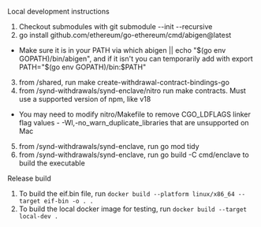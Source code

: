 Local development instructions
1. Checkout submodules with git submodule --init --recursive
2. go install github.com/ethereum/go-ethereum/cmd/abigen@latest
- Make sure it is in your PATH via which abigen || echo "$(go env GOPATH)/bin/abigen", and if it isn't you can temporarily add with export PATH="$(go env GOPATH)/bin:$PATH"
3. from /shared, run make create-withdrawal-contract-bindings-go
4. from /synd-withdrawals/synd-enclave/nitro run make contracts. Must use a supported version of npm, like v18
- You may need to modify nitro/Makefile to remove CGO_LDFLAGS linker flag values - -Wl,-no_warn_duplicate_libraries that are unsupported on Mac
5. from /synd-withdrawals/synd-enclave, run go mod tidy
6. from /synd-withdrawals/synd-enclave, run go build -C cmd/enclave to build the executable

Release build
1. To build the eif.bin file, run `docker build --platform linux/x86_64 --target eif-bin -o . .`
2. To build the local docker image for testing, run `docker build --target local-dev .`
